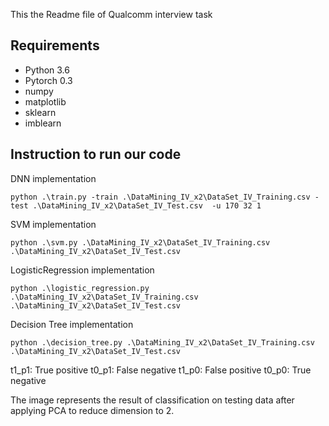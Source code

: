 This the Readme file of Qualcomm interview task 
## Requirements

- Python 3.6
- Pytorch 0.3
- numpy
- matplotlib
- sklearn
- imblearn

## Instruction to run our code

DNN implementation
```
python .\train.py -train .\DataMining_IV_x2\DataSet_IV_Training.csv -test .\DataMining_IV_x2\DataSet_IV_Test.csv  -u 170 32 1
```

SVM implementation
```
python .\svm.py .\DataMining_IV_x2\DataSet_IV_Training.csv .\DataMining_IV_x2\DataSet_IV_Test.csv
```

LogisticRegression implementation
```
python .\logistic_regression.py .\DataMining_IV_x2\DataSet_IV_Training.csv .\DataMining_IV_x2\DataSet_IV_Test.csv
```

Decision Tree implementation
```
python .\decision_tree.py .\DataMining_IV_x2\DataSet_IV_Training.csv .\DataMining_IV_x2\DataSet_IV_Test.csv
```

t1_p1: True  positive t0_p1:  False negative
t1_p0: False positive t0_p0:   True negative

The image represents the result of classification on testing data after applying PCA to reduce dimension to 2.